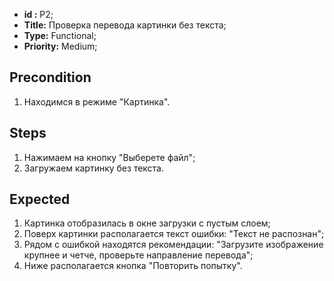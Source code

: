  - **id :** P2;
 - **Title:** Проверка перевода картинки без текста;
 - **Type:** Functional;
 - **Priority:** Medium;

## Precondition

1. Находимся в режиме "Картинка".

## Steps

1. Нажимаем на кнопку "Выберете файл";
2. Загружаем картинку без текста.
 
## Expected
  
1. Картинка отобразилась в окне загрузки с пустым слоем;
2. Поверх картинки располагается текст ошибки:
"Текст не распознан"; 
3. Рядом с ошибкой находятся рекомендации:
"Загрузите изображение крупнее и четче, проверьте направление перевода";
4. Ниже располагается кнопка "Повторить попытку".